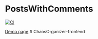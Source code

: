# PostsWithComments

[![CI](https://github.com/GreyRuler/PostsWithComments/actions/workflows/main.yml/badge.svg)](https://github.com/GreyRuler/PostsWithComments/actions/workflows/main.yml)

[Demo page](https://greyruler.github.io/PostsWithComments/)
#   C h a o s O r g a n i z e r - f r o n t e n d  
 